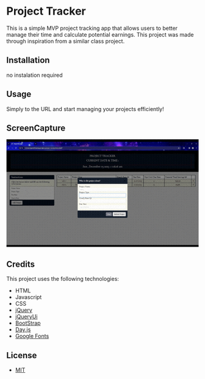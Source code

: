 # Project Tracker

This is a simple MVP project tracking app that allows users to better manage their time and calculate potential earnings. This project was made through inspiration from a similar class project.

## Installation

no instalation required

## Usage

Simply to the URL and start managing your projects efficiently!

## ScreenCapture

![demo video](<assets/Untitled design.gif>)

## Credits

This project uses the following technologies:

- HTML
- Javascript
- CSS
- [jQuery](https://jquery.com/)
- [jQueryUi](https://jqueryui.com/)
- [BootStrap](https://getbootstrap.com/)
- [Day.js](https://day.js.org/)
- [Google Fonts](https://fonts.google.com/)

## License

- [MIT](https://choosealicense.com/licenses/mit/)
